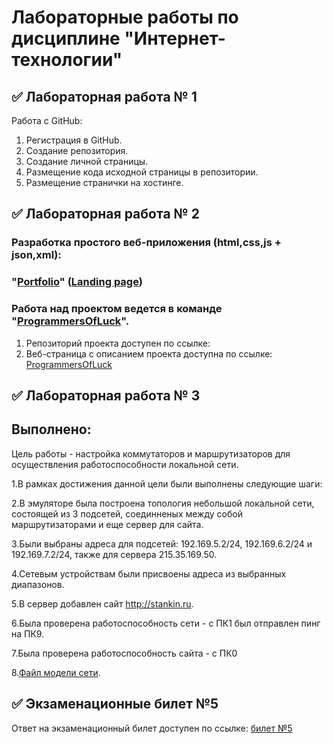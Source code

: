 # Лабораторные работы по дисциплине "Интернет-технологии"

## ✅ Лабораторная работа № 1

Работа с GitHub: 
1. Регистрация в GitHub.
2. Создание репозитория.
3. Создание личной страницы.
4. Размещение кода исходной страницы в репозитории.
5. Размещение странички на хостинге.

 

## ✅ Лабораторная работа № 2

### Разработка простого веб-приложения (html,css,js + json,xml): 
### "[Portfolio](https://asadbek07.netlify.app)" ([Landing page](https://asadbek07.netlify.app))

### Работа над проектом ведется в команде "[ProgrammersOfLuck](https://github.com/fireru277/inet2022/wiki)".
1. Репозиторий проекта доступен по ссылке: 
2. Веб-страница с описанием проекта доступна по ссылке: [ProgrammersOfLuck](https://github.com/fireru277/inet2022/wiki)


## ✅ Лабораторная работа № 3

## Выполнено:
Цель работы - настройка коммутаторов и маршрутизаторов для осуществления работоспособности локальной сети.

1.В рамках достижения данной цели были выполнены следующие шаги:

2.В эмуляторе была построена топология небольшой локальной сети, состоящей из 3 подсетей, соединненых между собой маршрутизаторами и еще сервер для сайта.

3.Были выбраны адреса для подсетей: 192.169.5.2/24, 192.169.6.2/24 и 192.169.7.2/24, также для сервера 215.35.169.50.

4.Сетевым устройствам были присвоены адреса из выбранных диапазонов.

5.В сервер добавлен сайт http://stankin.ru.

6.Была проверена работоспособность сети - с ПК1 был отправлен пинг на ПК9.

7.Была проверена работоспособность сайта - с ПК0

8.[Файл модели сети](https://github.com/AS-Groop/inet-lab/blob/main/questions/sheraliyevAA.pkt).


## ✅ Экзаменационные билет №5

Ответ на экзаменационный билет доступен по ссылке:
[билет №5](https://github.com/AS-Groop/inet-lab/blob/main/questions/Asadbek.docx)
